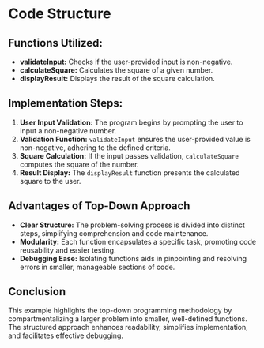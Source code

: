 # Code Structure

## Functions Utilized:
- **validateInput:** Checks if the user-provided input is non-negative.
- **calculateSquare:** Calculates the square of a given number.
- **displayResult:** Displays the result of the square calculation.

## Implementation Steps:
1. **User Input Validation:** The program begins by prompting the user to input a non-negative number.
2. **Validation Function:** `validateInput` ensures the user-provided value is non-negative, adhering to the defined criteria.
3. **Square Calculation:** If the input passes validation, `calculateSquare` computes the square of the number.
4. **Result Display:** The `displayResult` function presents the calculated square to the user.

## Advantages of Top-Down Approach
- **Clear Structure:** The problem-solving process is divided into distinct steps, simplifying comprehension and code maintenance.
- **Modularity:** Each function encapsulates a specific task, promoting code reusability and easier testing.
- **Debugging Ease:** Isolating functions aids in pinpointing and resolving errors in smaller, manageable sections of code.

## Conclusion
This example highlights the top-down programming methodology by compartmentalizing a larger problem into smaller, well-defined functions. The structured approach enhances readability, simplifies implementation, and facilitates effective debugging.
